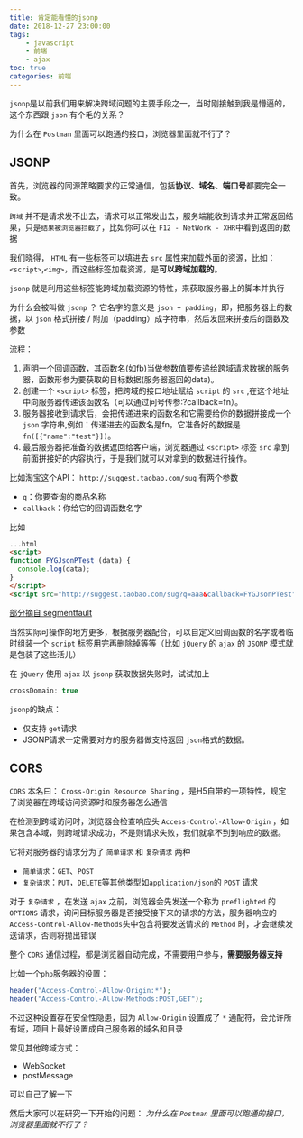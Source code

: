 ```yaml
---
title: 肯定能看懂的jsonp
date: 2018-12-27 23:00:00
tags: 
    - javascript
    - 前端
    - ajax
toc: true
categories: 前端
---
```



`jsonp`是以前我们用来解决跨域问题的主要手段之一，当时刚接触到我是懵逼的，这个东西跟 `json` 有个毛的关系？

为什么在 `Postman` 里面可以跑通的接口，浏览器里面就不行了？


## JSONP
首先，浏览器的同源策略要求的正常通信，包括**协议、域名、端口号**都要完全一致。

<!-- more -->

`跨域` 并不是请求发不出去，请求可以正常发出去，服务端能收到请求并正常返回结果，只是`结果被浏览器拦截了`，比如你可以在 `F12 - NetWork - XHR`中看到返回的数据

我们晓得， `HTML` 有一些标签可以填进去 `src` 属性来加载外面的资源，比如： `<script>`,`<img>`，而这些标签加载资源，是**可以跨域加载的**。

`jsonp` 就是利用这些标签能跨域加载资源的特性，来获取服务器上的脚本并执行


为什么会被叫做 `jsonp` ？ 它名字的意义是 `json + padding`，即，把服务器上的数据，以 `json` 格式拼接 / 附加（padding）成字符串，然后发回来拼接后的函数及参数


流程：
1. 声明一个回调函数，其函数名(如fb)当做参数值要传递给跨域请求数据的服务器，函数形参为要获取的目标数据(服务器返回的data)。
2. 创建一个 `<script>` 标签，把跨域的接口地址赋给 `script` 的 `src` ,在这个地址中向服务器传递该函数名（可以通过问号传参:?callback=fn）。
3. 服务器接收到请求后，会把传递进来的函数名和它需要给你的数据拼接成一个 `json` 字符串,例如：传递进去的函数名是fn，它准备好的数据是`fn([{"name":"test"}])`。
4. 最后服务器把准备的数据返回给客户端，浏览器通过 `<script>` 标签 `src` 拿到前面拼接好的内容执行，于是我们就可以对拿到的数据进行操作。



比如淘宝这个API：
`http://suggest.taobao.com/sug`
有两个参数
- `q`：你要查询的商品名称
- `callback`：你给它的回调函数名字


比如
```html
...html
<script>
function FYGJsonPTest (data) {
  console.log(data);
}
</script>
<script src="http://suggest.taobao.com/sug?q=aaa&callback=FYGJsonPTest"></script>
```


[部分摘自 segmentfault](https://segmentfault.com/a/1190000016756432)

当然实际可操作的地方更多，根据服务器配合，可以自定义回调函数的名字或者临时组装一个 `script` 标签用完再删除掉等等（比如 `jQuery` 的 `ajax` 的 `JSONP` 模式就是包装了这些活儿）


在 `jQuery` 使用 `ajax` 以 `jsonp` 获取数据失败时，试试加上
```js
crossDomain: true
```

 `jsonp`的缺点：
- 仅支持 `get`请求
- JSONP请求一定需要对方的服务器做支持返回 `json`格式的数据。




## CORS
`CORS` 本名曰： `Cross-Origin Resource Sharing` ，是H5自带的一项特性，规定了浏览器在跨域访问资源时和服务器怎么通信


在检测到跨域访问时，浏览器会检查响应头 `Access-Control-Allow-Origin` ，如果包含本域，则跨域请求成功，不是则请求失败，我们就拿不到到响应的数据。

它将对服务器的请求分为了 `简单请求` 和 `复杂请求` 两种
- `简单请求`：`GET`、`POST`
- `复杂请求`：`PUT`，`DELETE`等其他类型如`application/json`的 `POST` 请求

对于 `复杂请求` ，在发送 `ajax` 之前，浏览器会先发送一个称为 `preflighted` 的 `OPTIONS` 请求，询问目标服务器是否接受接下来的请求的方法，服务器响应的 `Access-Control-Allow-Methods`头中包含将要发送请求的 `Method` 时，才会继续发送请求，否则将抛出错误

整个 `CORS` 通信过程，都是浏览器自动完成，不需要用户参与，**需要服务器支持**

比如一个`php`服务器的设置：
```php
header("Access-Control-Allow-Origin:*");
header("Access-Control-Allow-Methods:POST,GET");
```

不过这种设置存在安全性隐患，因为 `Allow-Origin` 设置成了 `*` 通配符，会允许所有域，项目上最好设置成自己服务器的域名和目录



常见其他跨域方式：
- WebSocket
- postMessage

可以自己了解一下

然后大家可以在研究一下开始的问题： *为什么在 `Postman` 里面可以跑通的接口，浏览器里面就不行了？*